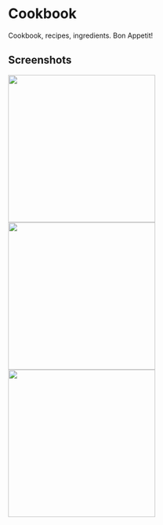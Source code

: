 # Cookbook

Cookbook, recipes, ingredients. Bon Appetit!

## Screenshots



<img src="https://user-images.githubusercontent.com/37836505/153604638-0f6694a8-6c6c-4742-9691-2b673a80bf86.png" width="300">
<img src="https://user-images.githubusercontent.com/37836505/153604650-a4671faf-242b-44e1-9bf1-30f972f3e071.png" width="300">
<img src="https://user-images.githubusercontent.com/37836505/153604658-05f6038b-1d9b-4b55-b6ab-506965790afc.png" width="300">


